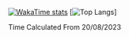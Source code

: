 [![WakaTime stats](https://github-readme-stats.vercel.app/api/wakatime?username=FabioTambu&theme=nord&langs_count=10)](https://github.com/FabioTambu/github-readme-stats)
[![Top Langs](https://github-readme-stats.vercel.app/api/top-langs/?username=FabioTambu&layout=compact&theme=nord&langs)]

Time Calculated From 20/08/2023
